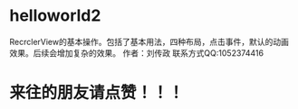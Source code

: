 # helloworld2
RecrclerView的基本操作。包括了基本用法，四种布局，点击事件，默认的动画效果。后续会增加复杂的效果。 作者：刘传政 联系方式QQ:1052374416
# 来往的朋友请点赞！！！